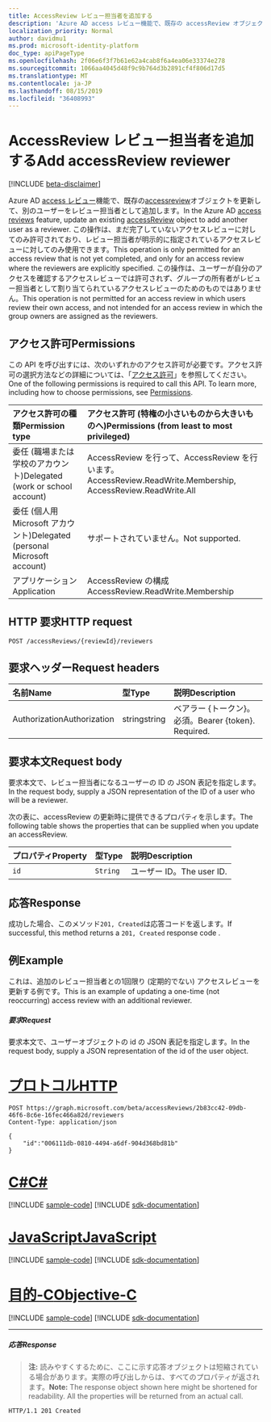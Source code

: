 ```yaml
---
title: AccessReview レビュー担当者を追加する
description: 'Azure AD access レビュー機能で、既存の accessReview オブジェクトを更新して、別のユーザーをレビュー担当者として追加します。  この操作は、まだ完了していないアクセスレビューに対してのみ許可されており、レビュー担当者が明示的に指定されているアクセスレビューに対してのみ使用できます。 この操作は、ユーザーが自分のアクセスを確認するアクセスレビューでは許可されず、グループの所有者がレビュー担当者として割り当てられているアクセスレビューのためのものではありません。 '
localization_priority: Normal
author: davidmu1
ms.prod: microsoft-identity-platform
doc_type: apiPageType
ms.openlocfilehash: 2f06e6f3f7b61e62a4cab8f6a4ea06e33374e278
ms.sourcegitcommit: 1066aa4045d48f9c9b764d3b2891cf4f806d17d5
ms.translationtype: MT
ms.contentlocale: ja-JP
ms.lasthandoff: 08/15/2019
ms.locfileid: "36408993"
---
```

# <a name="add-accessreview-reviewer"></a><span data-ttu-id="209e6-105">AccessReview レビュー担当者を追加する</span><span class="sxs-lookup"><span data-stu-id="209e6-105">Add accessReview reviewer</span></span>

[!INCLUDE [beta-disclaimer](../../includes/beta-disclaimer.md)]

<span data-ttu-id="209e6-106">Azure AD [access レビュー](../resources/accessreviews-root.md)機能で、既存の[accessreview](../resources/accessreview.md)オブジェクトを更新して、別のユーザーをレビュー担当者として追加します。</span><span class="sxs-lookup"><span data-stu-id="209e6-106">In the Azure AD [access reviews](../resources/accessreviews-root.md) feature, update an existing [accessReview](../resources/accessreview.md) object to add another user as a reviewer.</span></span>  <span data-ttu-id="209e6-107">この操作は、まだ完了していないアクセスレビューに対してのみ許可されており、レビュー担当者が明示的に指定されているアクセスレビューに対してのみ使用できます。</span><span class="sxs-lookup"><span data-stu-id="209e6-107">This operation is only permitted for an access review that is not yet completed, and only for an access review where the reviewers are explicitly specified.</span></span> <span data-ttu-id="209e6-108">この操作は、ユーザーが自分のアクセスを確認するアクセスレビューでは許可されず、グループの所有者がレビュー担当者として割り当てられているアクセスレビューのためのものではありません。</span><span class="sxs-lookup"><span data-stu-id="209e6-108">This operation is not permitted for an access review in which users review their own access, and not intended for an access review in which the group owners are assigned as the reviewers.</span></span> 


## <a name="permissions"></a><span data-ttu-id="209e6-109">アクセス許可</span><span class="sxs-lookup"><span data-stu-id="209e6-109">Permissions</span></span>
<span data-ttu-id="209e6-p103">この API を呼び出すには、次のいずれかのアクセス許可が必要です。アクセス許可の選択方法などの詳細については、「[アクセス許可](/graph/permissions-reference)」を参照してください。</span><span class="sxs-lookup"><span data-stu-id="209e6-p103">One of the following permissions is required to call this API. To learn more, including how to choose permissions, see [Permissions](/graph/permissions-reference).</span></span>

|<span data-ttu-id="209e6-112">アクセス許可の種類</span><span class="sxs-lookup"><span data-stu-id="209e6-112">Permission type</span></span>                        | <span data-ttu-id="209e6-113">アクセス許可 (特権の小さいものから大きいものへ)</span><span class="sxs-lookup"><span data-stu-id="209e6-113">Permissions (from least to most privileged)</span></span>              |
|:--------------------------------------|:---------------------------------------------------------|
|<span data-ttu-id="209e6-114">委任 (職場または学校のアカウント)</span><span class="sxs-lookup"><span data-stu-id="209e6-114">Delegated (work or school account)</span></span>     | <span data-ttu-id="209e6-115">AccessReview を行って、AccessReview を行います。</span><span class="sxs-lookup"><span data-stu-id="209e6-115">AccessReview.ReadWrite.Membership, AccessReview.ReadWrite.All</span></span> |
|<span data-ttu-id="209e6-116">委任 (個人用 Microsoft アカウント)</span><span class="sxs-lookup"><span data-stu-id="209e6-116">Delegated (personal Microsoft account)</span></span> | <span data-ttu-id="209e6-117">サポートされていません。</span><span class="sxs-lookup"><span data-stu-id="209e6-117">Not supported.</span></span> |
|<span data-ttu-id="209e6-118">アプリケーション</span><span class="sxs-lookup"><span data-stu-id="209e6-118">Application</span></span>                            | <span data-ttu-id="209e6-119">AccessReview の構成</span><span class="sxs-lookup"><span data-stu-id="209e6-119">AccessReview.ReadWrite.Membership</span></span> |

## <a name="http-request"></a><span data-ttu-id="209e6-120">HTTP 要求</span><span class="sxs-lookup"><span data-stu-id="209e6-120">HTTP request</span></span>
<!-- { "blockType": "ignored" } -->
```http
POST /accessReviews/{reviewId}/reviewers
```
## <a name="request-headers"></a><span data-ttu-id="209e6-121">要求ヘッダー</span><span class="sxs-lookup"><span data-stu-id="209e6-121">Request headers</span></span>
| <span data-ttu-id="209e6-122">名前</span><span class="sxs-lookup"><span data-stu-id="209e6-122">Name</span></span>         | <span data-ttu-id="209e6-123">型</span><span class="sxs-lookup"><span data-stu-id="209e6-123">Type</span></span>        | <span data-ttu-id="209e6-124">説明</span><span class="sxs-lookup"><span data-stu-id="209e6-124">Description</span></span> |
|:-------------|:------------|:------------|
| <span data-ttu-id="209e6-125">Authorization</span><span class="sxs-lookup"><span data-stu-id="209e6-125">Authorization</span></span> | <span data-ttu-id="209e6-126">string</span><span class="sxs-lookup"><span data-stu-id="209e6-126">string</span></span> | <span data-ttu-id="209e6-p104">ベアラー \{トークン\}。必須。</span><span class="sxs-lookup"><span data-stu-id="209e6-p104">Bearer \{token\}. Required.</span></span> |

## <a name="request-body"></a><span data-ttu-id="209e6-129">要求本文</span><span class="sxs-lookup"><span data-stu-id="209e6-129">Request body</span></span>
<span data-ttu-id="209e6-130">要求本文で、レビュー担当者になるユーザーの ID の JSON 表記を指定します。</span><span class="sxs-lookup"><span data-stu-id="209e6-130">In the request body, supply a JSON representation of the ID of a user who will be a reviewer.</span></span>

<span data-ttu-id="209e6-131">次の表に、accessReview の更新時に提供できるプロパティを示します。</span><span class="sxs-lookup"><span data-stu-id="209e6-131">The following table shows the properties that can be supplied when you update an accessReview.</span></span>

| <span data-ttu-id="209e6-132">プロパティ</span><span class="sxs-lookup"><span data-stu-id="209e6-132">Property</span></span>     | <span data-ttu-id="209e6-133">型</span><span class="sxs-lookup"><span data-stu-id="209e6-133">Type</span></span>        | <span data-ttu-id="209e6-134">説明</span><span class="sxs-lookup"><span data-stu-id="209e6-134">Description</span></span> |
|:-------------|:------------|:------------|
| `id`        | `String`   | <span data-ttu-id="209e6-135">ユーザー ID。</span><span class="sxs-lookup"><span data-stu-id="209e6-135">The user ID.</span></span>|


## <a name="response"></a><span data-ttu-id="209e6-136">応答</span><span class="sxs-lookup"><span data-stu-id="209e6-136">Response</span></span>
<span data-ttu-id="209e6-137">成功した場合、このメソッド`201, Created`は応答コードを返します。</span><span class="sxs-lookup"><span data-stu-id="209e6-137">If successful, this method returns a `201, Created` response code .</span></span>

## <a name="example"></a><span data-ttu-id="209e6-138">例</span><span class="sxs-lookup"><span data-stu-id="209e6-138">Example</span></span>

<span data-ttu-id="209e6-139">これは、追加のレビュー担当者との1回限り (定期的でない) アクセスレビューを更新する例です。</span><span class="sxs-lookup"><span data-stu-id="209e6-139">This is an example of updating a one-time (not reoccurring) access review with an additional reviewer.</span></span>

##### <a name="request"></a><span data-ttu-id="209e6-140">要求</span><span class="sxs-lookup"><span data-stu-id="209e6-140">Request</span></span>
<span data-ttu-id="209e6-141">要求本文で、ユーザーオブジェクトの id の JSON 表記を指定します。</span><span class="sxs-lookup"><span data-stu-id="209e6-141">In the request body, supply a JSON representation of the id of the user object.</span></span>


# <a name="httptabhttp"></a>[<span data-ttu-id="209e6-142">プロトコル</span><span class="sxs-lookup"><span data-stu-id="209e6-142">HTTP</span></span>](#tab/http)
<!-- {
  "blockType": "request",
  "name": "add_accessReview_reviewer"
}-->
```http
POST https://graph.microsoft.com/beta/accessReviews/2b83cc42-09db-46f6-8c6e-16fec466a82d/reviewers
Content-Type: application/json

{
    "id":"006111db-0810-4494-a6df-904d368bd81b"
}
```
# <a name="ctabcsharp"></a>[<span data-ttu-id="209e6-143">C#</span><span class="sxs-lookup"><span data-stu-id="209e6-143">C#</span></span>](#tab/csharp)
[!INCLUDE [sample-code](../includes/snippets/csharp/add-accessreview-reviewer-csharp-snippets.md)]
[!INCLUDE [sdk-documentation](../includes/snippets/snippets-sdk-documentation-link.md)]

# <a name="javascripttabjavascript"></a>[<span data-ttu-id="209e6-144">JavaScript</span><span class="sxs-lookup"><span data-stu-id="209e6-144">JavaScript</span></span>](#tab/javascript)
[!INCLUDE [sample-code](../includes/snippets/javascript/add-accessreview-reviewer-javascript-snippets.md)]
[!INCLUDE [sdk-documentation](../includes/snippets/snippets-sdk-documentation-link.md)]

# <a name="objective-ctabobjc"></a>[<span data-ttu-id="209e6-145">目的-C</span><span class="sxs-lookup"><span data-stu-id="209e6-145">Objective-C</span></span>](#tab/objc)
[!INCLUDE [sample-code](../includes/snippets/objc/add-accessreview-reviewer-objc-snippets.md)]
[!INCLUDE [sdk-documentation](../includes/snippets/snippets-sdk-documentation-link.md)]

---


##### <a name="response"></a><span data-ttu-id="209e6-146">応答</span><span class="sxs-lookup"><span data-stu-id="209e6-146">Response</span></span>
><span data-ttu-id="209e6-p105">**注:** 読みやすくするために、ここに示す応答オブジェクトは短縮されている場合があります。実際の呼び出しからは、すべてのプロパティが返されます。</span><span class="sxs-lookup"><span data-stu-id="209e6-p105">**Note:** The response object shown here might be shortened for readability. All the properties will be returned from an actual call.</span></span>
<!-- {
  "blockType": "response",
  "truncated": true
} -->
```http
HTTP/1.1 201 Created
```

<!--
{
  "type": "#page.annotation",
  "description": "Add accessReview reviewer",
  "keywords": "",
  "section": "documentation",
  "tocPath": "",
  "suppressions": [
  ]
}
-->
